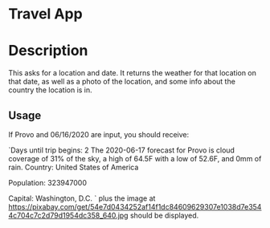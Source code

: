 # Travel App

# Description

This asks for a location and date.  It returns the weather for that location on that date, as well as a photo of the location, and some info about the country the location is in.

## Usage

If Provo and 06/16/2020 are input, you should receive:

`Days until trip begins:
2
The 2020-06-17 forecast for Provo is cloud coverage of 31% of the sky, a high of 64.5F with a low of 52.6F, and 0mm of rain.
Country: United States of America

Population: 323947000

Capital: Washington, D.C.
`
 plus the image at https://pixabay.com/get/54e7d0434252af14f1dc84609629307e1038d7e3544c704c7c2d79d1954dc358_640.jpg should be displayed.
 
 